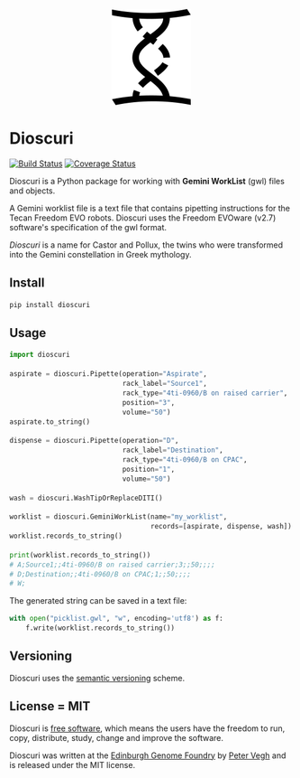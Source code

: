 <p align="center">
<img alt="Dioscuri logo" title="Dioscuri" src="https://raw.githubusercontent.com/Edinburgh-Genome-Foundry/Dioscuri/main/images/Dioscuri.png" width="140">
</p>


# Dioscuri

[![Build Status](https://travis-ci.org/Edinburgh-Genome-Foundry/Dioscuri.svg?branch=main)](https://travis-ci.org/Edinburgh-Genome-Foundry/Dioscuri)
[![Coverage Status](https://coveralls.io/repos/github/Edinburgh-Genome-Foundry/Dioscuri/badge.svg?branch=main)](https://coveralls.io/github/Edinburgh-Genome-Foundry/Dioscuri?branch=main)

Dioscuri is a Python package for working with **Gemini WorkList** (gwl) files and objects.

A Gemini worklist file is a text file that contains pipetting instructions for the Tecan Freedom EVO robots. Dioscuri uses the Freedom EVOware (v2.7) software's specification of the gwl format.


*Dioscuri* is a name for Castor and Pollux, the twins who were transformed into the Gemini constellation in Greek mythology.


## Install

```bash
pip install dioscuri
```


## Usage
```python
import dioscuri

aspirate = dioscuri.Pipette(operation="Aspirate",
                            rack_label="Source1",
                            rack_type="4ti-0960/B on raised carrier",
                            position="3",
                            volume="50")
aspirate.to_string()

dispense = dioscuri.Pipette(operation="D",
                            rack_label="Destination",
                            rack_type="4ti-0960/B on CPAC",
                            position="1", 
                            volume="50")

wash = dioscuri.WashTipOrReplaceDITI()

worklist = dioscuri.GeminiWorkList(name="my_worklist",
                                   records=[aspirate, dispense, wash])
worklist.records_to_string()

print(worklist.records_to_string())
# A;Source1;;4ti-0960/B on raised carrier;3;;50;;;;
# D;Destination;;4ti-0960/B on CPAC;1;;50;;;;
# W;
```

The generated string can be saved in a text file:

```python
with open("picklist.gwl", "w", encoding='utf8') as f:
    f.write(worklist.records_to_string())
```


## Versioning

Dioscuri uses the [semantic versioning](https://semver.org) scheme.


## License = MIT

Dioscuri is [free software](https://www.gnu.org/philosophy/free-sw.en.html), which means the users have the freedom to run, copy, distribute, study, change and improve the software.

Dioscuri was written at the [Edinburgh Genome Foundry](https://edinburgh-genome-foundry.github.io/) by [Peter Vegh](https://github.com/veghp) and is released under the MIT license.
